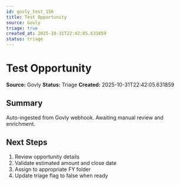 ```yaml
---
id: govly_test_156
title: Test Opportunity
source: Govly
triage: true
created_at: 2025-10-31T22:42:05.631859
status: triage
---
```


# Test Opportunity

**Source:** Govly
**Status:** Triage
**Created:** 2025-10-31T22:42:05.631859

## Summary

Auto-ingested from Govly webhook. Awaiting manual review and enrichment.

## Next Steps

1. Review opportunity details
2. Validate estimated amount and close date
3. Assign to appropriate FY folder
4. Update triage flag to false when ready
